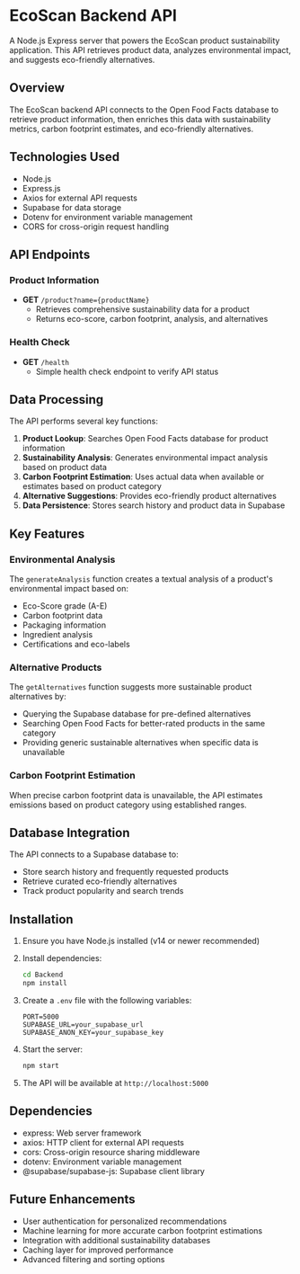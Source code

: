 # EcoScan Backend API

A Node.js Express server that powers the EcoScan product sustainability application. This API retrieves product data, analyzes environmental impact, and suggests eco-friendly alternatives.

## Overview

The EcoScan backend API connects to the Open Food Facts database to retrieve product information, then enriches this data with sustainability metrics, carbon footprint estimates, and eco-friendly alternatives.

## Technologies Used

- Node.js
- Express.js
- Axios for external API requests
- Supabase for data storage
- Dotenv for environment variable management
- CORS for cross-origin request handling

## API Endpoints

### Product Information
- **GET** `/product?name={productName}`
  - Retrieves comprehensive sustainability data for a product
  - Returns eco-score, carbon footprint, analysis, and alternatives

### Health Check
- **GET** `/health`
  - Simple health check endpoint to verify API status

## Data Processing

The API performs several key functions:

1. **Product Lookup**: Searches Open Food Facts database for product information
2. **Sustainability Analysis**: Generates environmental impact analysis based on product data
3. **Carbon Footprint Estimation**: Uses actual data when available or estimates based on product category
4. **Alternative Suggestions**: Provides eco-friendly product alternatives
5. **Data Persistence**: Stores search history and product data in Supabase

## Key Features

### Environmental Analysis
The `generateAnalysis` function creates a textual analysis of a product's environmental impact based on:
- Eco-Score grade (A-E)
- Carbon footprint data
- Packaging information
- Ingredient analysis
- Certifications and eco-labels

### Alternative Products
The `getAlternatives` function suggests more sustainable product alternatives by:
- Querying the Supabase database for pre-defined alternatives
- Searching Open Food Facts for better-rated products in the same category
- Providing generic sustainable alternatives when specific data is unavailable

### Carbon Footprint Estimation
When precise carbon footprint data is unavailable, the API estimates emissions based on product category using established ranges.

## Database Integration

The API connects to a Supabase database to:
- Store search history and frequently requested products
- Retrieve curated eco-friendly alternatives
- Track product popularity and search trends

## Installation

1. Ensure you have Node.js installed (v14 or newer recommended)

2. Install dependencies:
   ```bash
   cd Backend
   npm install
   ```

3. Create a `.env` file with the following variables:
   ```
   PORT=5000
   SUPABASE_URL=your_supabase_url
   SUPABASE_ANON_KEY=your_supabase_key
   ```

4. Start the server:
   ```bash
   npm start
   ```

5. The API will be available at `http://localhost:5000`

## Dependencies

- express: Web server framework
- axios: HTTP client for external API requests
- cors: Cross-origin resource sharing middleware
- dotenv: Environment variable management
- @supabase/supabase-js: Supabase client library

## Future Enhancements

- User authentication for personalized recommendations
- Machine learning for more accurate carbon footprint estimations
- Integration with additional sustainability databases
- Caching layer for improved performance
- Advanced filtering and sorting options